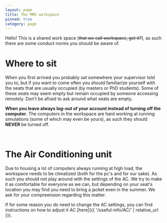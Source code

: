 ```yaml
---
layout: page
title: The MMS workspace
pinned: true
category: page
---
```


Hello! This is a shared work space (~~that we call workspace, get it?~~), as such there are some conduct norms you should be aware of.

# Where to sit
When you first arrived you probably sat somewhere your supervisor told you to, but if you want to come often you should familiarize yourself with the seats that are usually occupied (by masters or PhD students). Some of these seats may seem empty but remain occupied by someone accessing remotely. Don't be afraid to ask around what seats are empty.

**When you leave always log-out of your account instead of turning off the computer**. The computers in the workspace are hard working at running simulations (some of which may even be yours), as such they should **NEVER** be turned off.

<br>

# The Air Conditioning unit
Due to housing a lot of computers always running at high load, the workspace needs to be climatized (both for the pc's and for our sake). As such you should not play around with the settings of the AC. We try to make it as comfortable for everyone as we can, but depending on your seat's location you may find you need to bring a jacket even in the summer. We ask for your compreension regarding this matter.

If for some reason you do need to change the AC settings, you can find instructions on how to adjust it AC [here]({{ '/useful-info/AC/' | relative_url }}).
